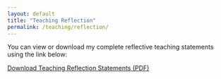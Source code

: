 ```yaml
---
layout: default
title: "Teaching Reflection"
permalink: /teaching/reflection/
---
```

You can view or download my complete reflective teaching statements using the link below:

[Download Teaching Reflection Statements (PDF)](/assets/Reflective_Statements_Nathalie_Uwamahoro.pdf)
